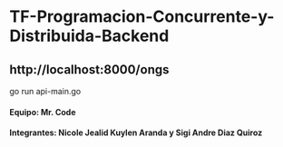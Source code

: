 # TF-Programacion-Concurrente-y-Distribuida-Backend
## http://localhost:8000/ongs

go run api-main.go

#### Equipo:  Mr. Code
#### Integrantes: Nicole Jealid Kuylen Aranda y Sigi Andre Diaz Quiroz
